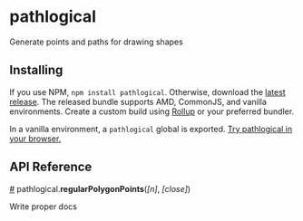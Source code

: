 # pathlogical

Generate points and paths for drawing shapes

## Installing

If you use NPM, `npm install pathlogical`. Otherwise, download the [latest release](https://github.com/aubergene/pathlogical/releases/latest). The released bundle supports AMD, CommonJS, and vanilla environments. Create a custom build using [Rollup](https://github.com/rollup/rollup) or your preferred bundler.

In a vanilla environment, a `pathlogical` global is exported. [Try pathlogical in your browser.](https://tonicdev.com/npm/pathlogical)

## API Reference

<a name="regularPolygonPoints" href="#regularPolygonPoints">#</a> pathlogical.<b>regularPolygonPoints</b>(<i>[n]</i>, <i>[close]</i>)

Write proper docs